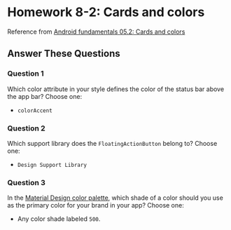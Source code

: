 # Homework 8-2: Cards and colors

Reference from [Android fundamentals 05.2: Cards and colors](https://codelabs.developers.google.com/codelabs/android-training-cards-and-colors/index.html?index=..%2F..%2Fandroid-training)

## Answer These Questions

### Question 1

Which color attribute in your style defines the color of the status bar above the app bar? Choose one:

- `colorAccent`

### Question 2

Which support library does the `FloatingActionButton` belong to? Choose one:

- `Design Support Library`

### Question 3

In the [Material Design color palette](https://material.google.com/style/color.html#color-color-palette), which shade of a color should you use as the primary color for your brand in your app? Choose one:

- Any color shade labeled `500`.
